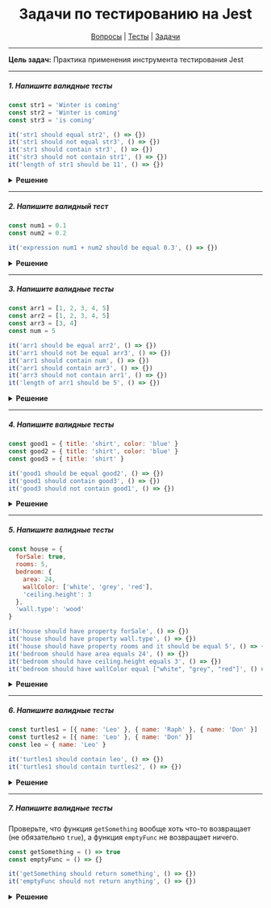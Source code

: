 <div align="center">

# Задачи по тестированию на Jest

[Вопросы](https://github.com/dollaween/javascript-questions)
|
[Тесты](https://github.com/dollaween/javascript-tests)
|
[Задачи](https://github.com/dollaween/javascript-tasks)

</div>

---

**Цель задач:** Практика применения инструмента тестирования Jest

---

##### 1. Напишите валидные тесты

```javascript
const str1 = 'Winter is coming'
const str2 = 'Winter is coming'
const str3 = 'is coming'

it('str1 should equal str2', () => {})
it('str1 should not equal str3', () => {})
it('str1 should contain str3', () => {})
it('str3 should not contain str1', () => {})
it('length of str1 should be 11', () => {})
```

<details><summary><b>Решение</b></summary>
<p>

```javascript
const str1 = 'Winter is coming'
const str2 = 'Winter is coming'
const str3 = 'is coming'

it('str1 should equal str2', () => {
  expect(str1).toBe(str2)
})

it('str1 should not equal str3', () => {
  expect(str1).not.toBe(str3)
})

it('str1 should contain str3', () => {
  expect(str1).toContain(str3)
  expect(str1).toEqual(expect.stringContaining(str3))
})

it('str3 should not contain str1', () => {
  expect(str3).not.toContain(str1)
  expect(str3).not.toEqual(expect.stringContaining(str1))
})

it('length of str1 should be 11', () => {
  expect(str1).toHaveLength(16)
})
```

</p>
</details>

---

##### 2. Напишите валидный тест

```javascript
const num1 = 0.1
const num2 = 0.2

it('expression num1 + num2 should be equal 0.3', () => {})
```

<details><summary><b>Решение</b></summary>
<p>

Для float-чисел вместо `.toBe` нужно использовать `.toBeCloseTo`.

```javascript
const num1 = 0.1
const num2 = 0.2

it('expression num1 + num2 should be equal 0.3', () => {
  expect(num1 + num2).toBeCloseTo(0.3)
})
```

</p>
</details>

---

##### 3. Напишите валидные тесты

```javascript
const arr1 = [1, 2, 3, 4, 5]
const arr2 = [1, 2, 3, 4, 5]
const arr3 = [3, 4]
const num = 5

it('arr1 should be equal arr2', () => {})
it('arr1 should not be equal arr3', () => {})
it('arr1 should contain num', () => {})
it('arr1 should contain arr3', () => {})
it('arr3 should not contain arr1', () => {})
it('length of arr1 should be 5', () => {})
```

<details><summary><b>Решение</b></summary>
<p>

```javascript
const arr1 = [1, 2, 3, 4, 5]
const arr2 = [1, 2, 3, 4, 5]
const arr3 = [3, 4]
const num = 5

it('arr1 should be equal arr2', () => {
  expect(arr1).toEqual(arr2)
})

it('arr1 should not be equal arr3', () => {
  expect(arr1).not.toEqual(arr3)
})

it('arr1 should contain num', () => {
  expect(arr1).toContain(num)
})

it('arr1 should contain arr3', () => {
  expect(arr1).toEqual(expect.arrayContaining(arr3))
})

it('arr3 should not contain arr1', () => {
  expect(arr3).not.toEqual(expect.arrayContaining(arr1))
})

it('length of arr1 should be 5', () => {
  expect(arr1).toHaveLength(5)
})
```

</p>
</details>

---

##### 4. Напишите валидные тесты

```javascript
const good1 = { title: 'shirt', color: 'blue' }
const good2 = { title: 'shirt', color: 'blue' }
const good3 = { title: 'shirt' }

it('good1 should be equal good2', () => {})
it('good1 should contain good3', () => {})
it('good3 should not contain good1', () => {})
```

<details><summary><b>Решение</b></summary>
<p>

```javascript
const good1 = { title: 'shirt', color: 'blue' }
const good2 = { title: 'shirt', color: 'blue' }
const good3 = { title: 'shirt' }

it('good1 should be equal good2', () => {
  expect(good1).toEqual(good2)
})

it('good1 should contain good3', () => {
  expect(good1).toEqual(expect.objectContaining(good3))
})

it('good3 should not contain good1', () => {
  expect(good3).not.toEqual(expect.objectContaining(good1))
})
```

</p>
</details>

---

##### 5. Напишите валидные тесты

```javascript
const house = {
  forSale: true,
  rooms: 5,
  bedroom: {
    area: 24,
    wallColor: ['white', 'grey', 'red'],
    'ceiling.height': 3
  },
  'wall.type': 'wood'
}

it('house should have property forSale', () => {})
it('house should have property wall.type', () => {})
it('house should have property rooms and it should be equal 5', () => {})
it('bedroom should have area equals 24', () => {})
it('bedroom should have ceiling.height equals 3', () => {})
it('bedroom should have wallColor equal ["white", "grey", "red"]', () => {})
```

<details><summary><b>Решение</b></summary>
<p>

```javascript
const house = {
  forSale: true,
  rooms: 5,
  bedroom: {
    area: 24,
    wallColor: ['white', 'grey', 'red'],
    'ceiling.height': 3
  },
  'wall.type': 'wood'
}

it('house should have property forSale', () => {
  expect(house).toHaveProperty('forSale')
})

it('house should have property wall.type', () => {
  expect(house).toHaveProperty(['wall.type'])
})

it('house should have property rooms and it should be equal 5', () => {
  expect(house).toHaveProperty('rooms', 5)
})

it('bedroom should have area equals 24', () => {
  expect(house).toHaveProperty('bedroom.area', 24)
  expect(house).toHaveProperty(['bedroom', 'area'], 24)
})

it('bedroom should have ceiling.height equals 3', () => {
  expect(house).toHaveProperty(['bedroom', 'ceiling.height'], 3)
})

it('bedroom should have wallColor equal ["white", "grey", "red"]', () => {
  expect(house).toHaveProperty('bedroom.wallColor', ['white', 'grey', 'red'])
})
```

</p>
</details>

---

##### 6. Напишите валидные тесты

```javascript
const turtles1 = [{ name: 'Leo' }, { name: 'Raph' }, { name: 'Don' }]
const turtles2 = [{ name: 'Leo' }, { name: 'Don' }]
const leo = { name: 'Leo' }

it('turtles1 should contain leo', () => {})
it('turtles1 should contain turtles2', () => {})
```

<details><summary><b>Решение</b></summary>
<p>

```javascript
const turtles1 = [{ name: 'Leo' }, { name: 'Raph' }, { name: 'Don' }]
const turtles2 = [{ name: 'Leo' }, { name: 'Don' }]
const leo = { name: 'Leo' }

it('turtles1 should contain leo', () => {
  expect(turtles1).toContainEqual(leo)
})

it('turtles1 should contain turtles2', () => {
  expect(turtles1).toEqual(expect.arrayContaining(turtles2))
})
```

</p>
</details>

---

##### 7. Напишите валидные тесты
Проверьте, что функция `getSomething` вообще хоть что-то возвращает (не обязательно `true`), а функция `emptyFunc` не возвращает ничего.

```javascript
const getSomething = () => true
const emptyFunc = () => {}

it('getSomething should return something', () => {})
it('emptyFunc should not return anything', () => {})
```

<details><summary><b>Решение</b></summary>
<p>

```javascript
const getSomething = () => true
const emptyFunc = () => {}

it('getSomething should return something', () => {
  expect(getSomething()).toBeDefined()
})

it('emptyFunc should not return anything', () => {
  expect(emptyFunc()).not.toBeDefined()
})
```

</p>
</details>
